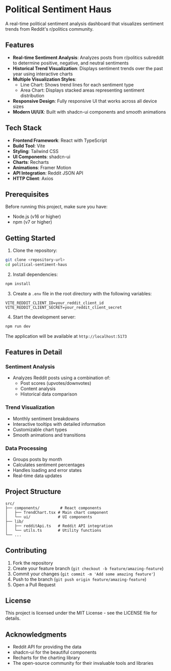 # Political Sentiment Haus

A real-time political sentiment analysis dashboard that visualizes sentiment trends from Reddit's r/politics community.

## Features

- **Real-time Sentiment Analysis**: Analyzes posts from r/politics subreddit to determine positive, negative, and neutral sentiments
- **Historical Trend Visualization**: Displays sentiment trends over the past year using interactive charts
- **Multiple Visualization Styles**: 
  - Line Chart: Shows trend lines for each sentiment type
  - Area Chart: Displays stacked areas representing sentiment distribution
- **Responsive Design**: Fully responsive UI that works across all device sizes
- **Modern UI/UX**: Built with shadcn-ui components and smooth animations

## Tech Stack

- **Frontend Framework**: React with TypeScript
- **Build Tool**: Vite
- **Styling**: Tailwind CSS
- **UI Components**: shadcn-ui
- **Charts**: Recharts
- **Animations**: Framer Motion
- **API Integration**: Reddit JSON API
- **HTTP Client**: Axios

## Prerequisites

Before running this project, make sure you have:

- Node.js (v16 or higher)
- npm (v7 or higher)

## Getting Started

1. Clone the repository:
```bash
git clone <repository-url>
cd political-sentiment-haus
```

2. Install dependencies:
```bash
npm install
```

3. Create a `.env` file in the root directory with the following variables:
```env
VITE_REDDIT_CLIENT_ID=your_reddit_client_id
VITE_REDDIT_CLIENT_SECRET=your_reddit_client_secret
```

4. Start the development server:
```bash
npm run dev
```

The application will be available at `http://localhost:5173`

## Features in Detail

### Sentiment Analysis
- Analyzes Reddit posts using a combination of:
  - Post scores (upvotes/downvotes)
  - Content analysis
  - Historical data comparison

### Trend Visualization
- Monthly sentiment breakdowns
- Interactive tooltips with detailed information
- Customizable chart types
- Smooth animations and transitions

### Data Processing
- Groups posts by month
- Calculates sentiment percentages
- Handles loading and error states
- Real-time data updates

## Project Structure

```
src/
├── components/         # React components
│   ├── TrendChart.tsx # Main chart component
│   └── ui/            # UI components
├── lib/
│   ├── redditApi.ts   # Reddit API integration
│   └── utils.ts       # Utility functions
└── ...
```

## Contributing

1. Fork the repository
2. Create your feature branch (`git checkout -b feature/amazing-feature`)
3. Commit your changes (`git commit -m 'Add some amazing feature'`)
4. Push to the branch (`git push origin feature/amazing-feature`)
5. Open a Pull Request

## License

This project is licensed under the MIT License - see the LICENSE file for details.

## Acknowledgments

- Reddit API for providing the data
- shadcn-ui for the beautiful components
- Recharts for the charting library
- The open-source community for their invaluable tools and libraries
